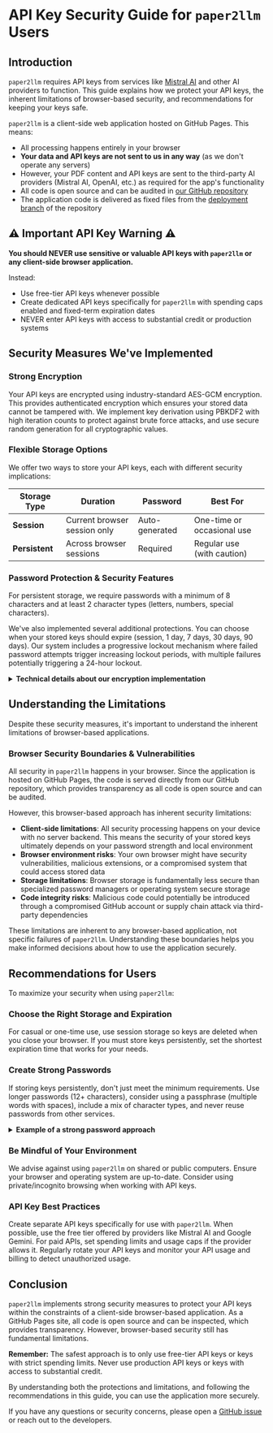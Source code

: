 # API Key Security Guide for `paper2llm` Users

## Introduction

`paper2llm` requires API keys from services like [Mistral AI](https://mistral.ai/) and other AI providers to function. This guide explains how we protect your API keys, the inherent limitations of browser-based security, and recommendations for keeping your keys safe.

`paper2llm` is a client-side web application hosted on GitHub Pages. This means:

- All processing happens entirely in your browser
- **Your data and API keys are not sent to us in any way** (as we don't operate any servers)
- However, your PDF content and API keys are sent to the third-party AI providers (Mistral AI, OpenAI, etc.) as required for the app's functionality
- All code is open source and can be audited in [our GitHub repository](https://github.com/lacerbi/paper2llm)
- The application code is delivered as fixed files from the [deployment branch](https://github.com/lacerbi/paper2llm/tree/gh-pages) of the repository

## ⚠️ Important API Key Warning ⚠️

**You should NEVER use sensitive or valuable API keys with `paper2llm` or any client-side browser application.**

Instead:

- Use free-tier API keys whenever possible
- Create dedicated API keys specifically for `paper2llm` with spending caps enabled and fixed-term expiration dates
- NEVER enter API keys with access to substantial credit or production systems

## Security Measures We've Implemented

### Strong Encryption

Your API keys are encrypted using industry-standard AES-GCM encryption. This provides authenticated encryption which ensures your stored data cannot be tampered with.
We implement key derivation using PBKDF2 with high iteration counts to protect against brute force attacks, and use secure random generation for all cryptographic values.

### Flexible Storage Options

We offer two ways to store your API keys, each with different security implications:

| Storage Type   | Duration                     | Password       | Best For                   |
| -------------- | ---------------------------- | -------------- | -------------------------- |
| **Session**    | Current browser session only | Auto-generated | One-time or occasional use |
| **Persistent** | Across browser sessions      | Required       | Regular use (with caution) |

### Password Protection & Security Features

For persistent storage, we require passwords with a minimum of 8 characters and at least 2 character types (letters, numbers, special characters).

We've also implemented several additional protections. You can choose when your stored keys should expire (session, 1 day, 7 days, 30 days, 90 days).
Our system includes a progressive lockout mechanism where failed password attempts trigger increasing lockout periods, with multiple failures potentially triggering a 24-hour lockout.

<details>
<summary><strong>Technical details about our encryption implementation</strong></summary>

Our encryption system uses:

- AES-GCM with 256-bit keys for authenticated encryption
- PBKDF2 key derivation with high iteration counts (100k)
- Secure random generation for salt and initialization vectors

For session-based storage without a password, we generate a random 256-bit key and store it in sessionStorage, providing basic protection during the current browsing session.

</details>

## Understanding the Limitations

Despite these security measures, it's important to understand the inherent limitations of browser-based applications.

### Browser Security Boundaries & Vulnerabilities

All security in `paper2llm` happens in your browser. Since the application is hosted on GitHub Pages, the code is served directly from our GitHub repository, which provides transparency as all code is open source and can be audited.

However, this browser-based approach has inherent security limitations:

- **Client-side limitations**: All security processing happens on your device with no server backend. This means the security of your stored keys ultimately depends on your password strength and local environment
- **Browser environment risks**: Your own browser might have security vulnerabilities, malicious extensions, or a compromised system that could access stored data
- **Storage limitations**: Browser storage is fundamentally less secure than specialized password managers or operating system secure storage
- **Code integrity risks**: Malicious code could potentially be introduced through a compromised GitHub account or supply chain attack via third-party dependencies

These limitations are inherent to any browser-based application, not specific failures of `paper2llm`.
Understanding these boundaries helps you make informed decisions about how to use the application securely.

## Recommendations for Users

To maximize your security when using `paper2llm`:

### Choose the Right Storage and Expiration

For casual or one-time use, use session storage so keys are deleted when you close your browser. If you must store keys persistently, set the shortest expiration time that works for your needs.

### Create Strong Passwords

If storing keys persistently, don't just meet the minimum requirements. Use longer passwords (12+ characters), consider using a passphrase (multiple words with spaces), include a mix of character types, and never reuse passwords from other services.

<details>
<summary><strong>Example of a strong password approach</strong></summary>

Instead of something like `Password123!` which barely meets requirements, consider a memorable passphrase with some modifications:

`correct horse battery staple 1789!`

This is much longer, easier to remember, and significantly harder to crack.

</details>

### Be Mindful of Your Environment

We advise against using `paper2llm` on shared or public computers. Ensure your browser and operating system are up-to-date. Consider using private/incognito browsing when working with API keys.

### API Key Best Practices

Create separate API keys specifically for use with `paper2llm`. When possible, use the free tier offered by providers like Mistral AI and Google Gemini. For paid APIs, set spending limits and usage caps if the provider allows it. Regularly rotate your API keys and monitor your API usage and billing to detect unauthorized usage.

## Conclusion

`paper2llm` implements strong security measures to protect your API keys within the constraints of a client-side browser-based application.
As a GitHub Pages site, all code is open source and can be inspected, which provides transparency. However, browser-based security still has fundamental limitations.

**Remember:** The safest approach is to only use free-tier API keys or keys with strict spending limits. Never use production API keys or keys with access to substantial credit.

By understanding both the protections and limitations, and following the recommendations in this guide, you can use the application more securely.

If you have any questions or security concerns, please open a [GitHub issue](https://github.com/lacerbi/paper2llm/issues) or reach out to the developers.
